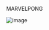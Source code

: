 MARVELPONG

![image](https://github.com/user-attachments/assets/23f9a190-9e65-4510-be88-18e1027e3157)
